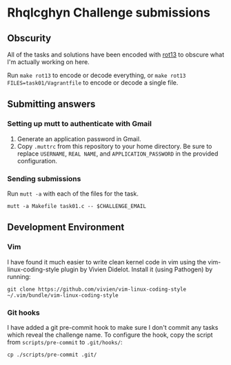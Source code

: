 # Rhqlcghyn Challenge submissions

## Obscurity

All of the tasks and solutions have been encoded with [rot13](https://en.wikipedia.org/wiki/ROT13) to obscure what I'm actually working on here.

Run `make rot13` to encode or decode everything, or `make rot13 FILES=task01/Vagrantfile` to encode or decode a single file.

## Submitting answers

### Setting up mutt to authenticate with Gmail

  1. Generate an application password in Gmail.
  2. Copy `.muttrc` from this repository to your home directory. Be sure to replace `USERNAME`, `REAL NAME`, and `APPLICATION_PASSWORD` in the provided configuration.

### Sending submissions

Run `mutt -a` with each of the files for the task.

```
mutt -a Makefile task01.c -- $CHALLENGE_EMAIL
```    

## Development Environment

### Vim

I have found it much easier to write clean kernel code in vim using the vim-linux-coding-style plugin by Vivien Didelot. Install it (using Pathogen) by running:

```
git clone https://github.com/vivien/vim-linux-coding-style ~/.vim/bundle/vim-linux-coding-style
```

### Git hooks

I have added a git pre-commit hook to make sure I don't commit any tasks which reveal the challenge name. To configure the hook, copy the script from `scripts/pre-commit` to `.git/hooks/`:

```
cp ./scripts/pre-commit .git/
```
